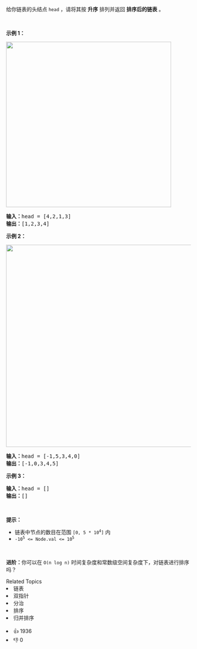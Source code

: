 <p>给你链表的头结点&nbsp;<code>head</code>&nbsp;，请将其按 <strong>升序</strong> 排列并返回 <strong>排序后的链表</strong> 。</p>

<ul> 
</ul>

<p>&nbsp;</p>

<p><strong>示例 1：</strong></p> 
<img alt="" src="https://assets.leetcode.com/uploads/2020/09/14/sort_list_1.jpg" style="width: 450px;" /> 
<pre>
<b>输入：</b>head = [4,2,1,3]
<b>输出：</b>[1,2,3,4]
</pre>

<p><strong>示例 2：</strong></p> 
<img alt="" src="https://assets.leetcode.com/uploads/2020/09/14/sort_list_2.jpg" style="width: 550px;" /> 
<pre>
<b>输入：</b>head = [-1,5,3,4,0]
<b>输出：</b>[-1,0,3,4,5]
</pre>

<p><strong>示例 3：</strong></p>

<pre>
<b>输入：</b>head = []
<b>输出：</b>[]
</pre>

<p>&nbsp;</p>

<p><b>提示：</b></p>

<ul> 
 <li>链表中节点的数目在范围&nbsp;<code>[0, 5 * 10<sup>4</sup>]</code>&nbsp;内</li> 
 <li><code>-10<sup>5</sup>&nbsp;&lt;= Node.val &lt;= 10<sup>5</sup></code></li> 
</ul>

<p>&nbsp;</p>

<p><b>进阶：</b>你可以在&nbsp;<code>O(n&nbsp;log&nbsp;n)</code> 时间复杂度和常数级空间复杂度下，对链表进行排序吗？</p>

<div><div>Related Topics</div><div><li>链表</li><li>双指针</li><li>分治</li><li>排序</li><li>归并排序</li></div></div><br><div><li>👍 1936</li><li>👎 0</li></div>